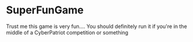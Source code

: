 # SuperFunGame
Trust me this game is very fun.... You should definitely run it if you're in the middle of a CyberPatriot competition or something
